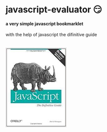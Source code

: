 # javascript-evaluator 😏                                                                                                                                                                                                                                                                                                                               
#### a very simple javascript bookmarklet 
 
with the help of javascript the difinitive guide<br/><br/><br/>
![difinitive guide](download.jpg)
